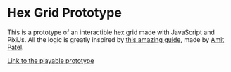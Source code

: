 # Hex Grid Prototype

This is a prototype of an interactible hex grid made with JavaScript and PixiJs. All the logic is greatly inspired by [this amazing guide](https://www.redblobgames.com/grids/hexagons/), made by [Amit Patel](https://www.redblobgames.com/).

[Link to the playable prototype](https://bloblucas.github.io/hex-grid-prototype)
